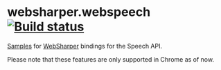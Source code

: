 # websharper.webspeech [![Build status]()](https://ci.appveyor.com/project/Jand42/websharper-webspeech)

[Samples][samp] for [WebSharper][ws] bindings for the Speech API.


Please note that these features are only supported in Chrome as of now.

[samp]: http://intellifactory.github.io/websharper.webspeech
[ws]: http://websharper.com/
